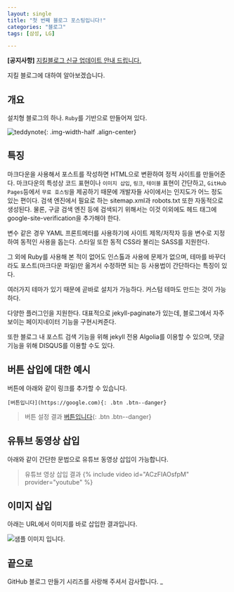 ```yaml
---
layout: single
title: "첫 번째 블로그 포스팅입니다!"
categories: "블로그" 
tags: [삼성, LG]

---
```


**[공지사항]** [지킬블로그 신규 업데이트 안내 드립니다.](https://mmistakes.github.io/minimal-mistakes/docs/quick-start-guide/)

지킬 블로그에 대하여 알아보겠습니다.


## 개요

설치형 블로그의 하나. `Ruby`를 기반으로 만들어져 있다.


![teddynote]({{site.url}}/images/2021-05-10-first-posting/teddynote.png){: .img-width-half .align-center}


## 특징

마크다운을 사용해서 포스트를 작성하면 HTML으로 변환하여 정적 사이트를 만들어준다. 마크다운의 특성상 코드 표현이나 `이미지 삽입`, `링크`, `테이블` 표현이 간단하고, `GitHub Pages`등에서 `무료 호스팅`을 제공하기 때문에 개발자들 사이에서는 인지도가 어느 정도 있는 편이다. 검색 엔진에서 필요로 하는 sitemap.xml과 robots.txt 또한 자동적으로 생성된다. 물론, 구글 검색 엔진 등에 검색되기 위해서는 이것 이외에도 헤드 태그에 google-site-verification을 추가해야 한다.

변수 같은 경우 YAML 프론트메터를 사용하기에 사이트 제목/저작자 등을 변수로 지정하여 동적인 사용을 돕는다. 스타일 또한 동적 CSS라 불리는 SASS를 지원한다.

그 외에 Ruby를 사용해 본 적이 없어도 인스톨과 사용에 문제가 없으며, 테마를 바꾸더라도 포스트(마크다운 파일)만 옮겨서 수정하면 되는 등 사용법이 간단하다는 특징이 있다.

여러가지 테마가 있기 때문에 곧바로 설치가 가능하다. 커스텀 테마도 만드는 것이 가능하다.

다양한 플러그인을 지원한다. 대표적으로 jekyll-paginate가 있는데, 블로그에서 자주 보이는 페이지네이터 기능을 구현시켜준다.

또한 블로그 내 포스트 검색 기능을 위해 jekyll 전용 Algolia를 이용할 수 있으며, 댓글 기능을 위해 DISQUS를 이용할 수도 있다.

## 버튼 삽입에 대한 예시

버튼에 아래와 같이 링크를 추가할 수 있습니다.


`[버튼입니다](https://google.com){: .btn .btn--danger}`

> 버튼 설정 결과
[버튼입니다](https://google.com){: .btn .btn--danger}

## 유튜브 동영상 삽입

아래와 같이 간단한 문법으로 유튜브 동영상 삽입이 가능합니다.

> 유튜브 영상 삽입 결과
{% include video id="ACzFIAOsfpM" provider="youtube" %}


## 이미지 삽입

아래는 URL에서 이미지를 바로 삽입한 결과입니다.

![샘플 이미지 입니다.](https://images.unsplash.com/photo-1579353977828-2a4eab540b9a?ixid=MnwxMjA3fDB8MHxzZWFyY2h8MXx8c2FtcGxlfGVufDB8fDB8fA%3D%3D&ixlib=rb-1.2.1&w=1000&q=80)


## 끝으로

GitHub 블로그 만들기 시리즈를 사랑해 주셔서 감사합니다.
_
